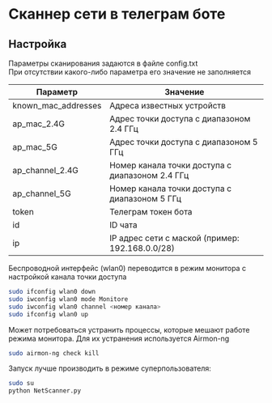 Сканнер сети в телеграм боте
============================

Настройка
---------

Параметры сканирования задаются в файле config.txt\
При отсутствии какого-либо параметра его значение не заполняется

Параметр            | Значение
--------------------|--------------------
known_mac_addresses | Адреса известных устройств
ap_mac_2.4G         | Адрес точки доступа с диапазоном 2.4 ГГц
ap_mac_5G           | Адрес точки доступа с диапазоном 5 ГГц
ap_channel_2.4G     | Номер канала точки доступа с диапазоном 2.4 ГГц
ap_channel_5G       | Номер канала точки доступа с диапазоном 5 ГГц
token               | Телеграм токен бота
id                  | ID чата
ip                  | IP адрес сети с маской (пример: 192.168.0.0/28)

Беспроводной интерфейс (wlan0) переводится в режим монитора с настройкой канала точки доступа

```sh
sudo ifconfig wlan0 down
sudo iwconfig wlan0 mode Monitore
sudo iwconfig wlan0 channel <номер каналa>
sudo ifconfig wlan0 up
```

Может потребоваться устранить процессы, которые мешают работе режима монитора.
Для их устранения используется Airmon-ng

```sh
sudo airmon-ng check kill
```

Запуск лучше производить в режиме суперпользователя:

```sh
sudo su
python NetScanner.py
```
